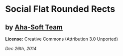 # Social Flat Rounded Rects
## by [Aha-Soft Team](http://www.aha-soft.com/free-icons/) 
**License:**  Creative Commons (Attribution 3.0 Unported)

*Dec 26th, 2014*
